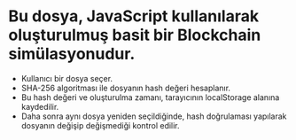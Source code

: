 # Bu dosya, JavaScript kullanılarak oluşturulmuş basit bir Blockchain simülasyonudur.
  - Kullanıcı bir dosya seçer.
  - SHA-256 algoritması ile dosyanın hash değeri hesaplanır.
  - Bu hash değeri ve oluşturulma zamanı, tarayıcının localStorage alanına kaydedilir.
  - Daha sonra aynı dosya yeniden seçildiğinde, hash doğrulaması yapılarak dosyanın değişip değişmediği kontrol edilir.
